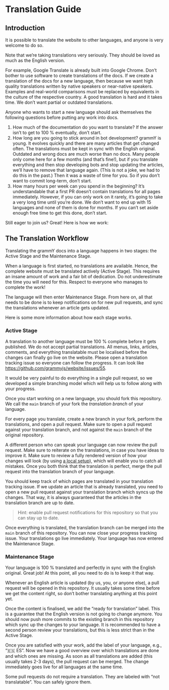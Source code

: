 # Translation Guide

## Introduction

It is possible to translate the website to other languages, and anyone is very welcome to do so.

Note that we’re taking translations very seriously.
They should be loved as much as the English version.

For example, Google Translate is already built into Google Chrome.
Don’t bother to use software to create translations of the docs.
If we create a translation of the docs for a new language, then because we want high quality translations written by native speakers or near-native speakers.
Examples and real-world comparisons must be replaced by equivalents in the culture of the respective country.
A good translation is hard and it takes time.
We don’t want partial or outdated translations.

Anyone who wants to start a new language should ask themselves the following questions before putting any work into docs.

1. How much of the documentation do you want to translate?
   If the answer isn’t to get to 100 % eventually, don’t start.
2. How long are you going to stick around in bot development?
   grammY is young.
   It evolves quickly and there are many articles that get changed often.
   The translations must be kept in sync with the English original.
   Outdated and wrong docs are much worse than no docs.
   Many people only come here for a few months (and that’s fine!), but if you translate everything and then stop developing bots and stop updating the articles, we’ll have to remove that language again.
   (This is not a joke, we had to do this in the past.)
   Then it was a waste of time for you.
   So if you don’t want to commit long-term, don’t start.
3. How many hours per week can you spend in the beginning?
   It’s understandable that a first PR doesn’t contain translations for all pages immediately.
   However, if you can only work on it rarely, it’s going to take a very long time until you’re done.
   We don’t want to end up with 15 languages and none of them is done for months.
   If you can’t set aside enough free time to get this done, don’t start.

Still eager to join us?
Great!
Here is how we work:

## The Translation Workflow

Translating the grammY docs into a language happens in two stages: the Active Stage and the Maintenance Stage.

When a language is first started, no translations are available.
Hence, the complete website must be translated actively (Active Stage).
This requires an insane amount of work and a fair bit of dedication.
Do not underestimate the time you will need for this.
Respect to everyone who manages to complete the work!

The language will then enter Maintenance Stage.
From here on, all that needs to be done is to keep notifications on for new pull requests, and sync the translations whenever an article gets updated.

Here is some more information about how each stage works.

### Active Stage

A translation to another language must be 100 % complete before it gets published.
We do not accept partial translations.
All menus, links, articles, comments, and everything translatable must be localised before the changes can finally go live on the website.
Please open a translation tracking issue so everyone can follow the progress.
It can look like https://github.com/grammyjs/website/issues/55.

It would be very painful to do everything in a single pull request, so we developed a simple branching model which will help us to follow along with your progress.

Once you start working on a new language, you should fork this repository.
We call the `main` branch of your fork the _translation branch_ of your language.

For every page you translate, create a new branch in your fork, perform the translations, and open a pull request.
Make sure to open a pull request against your translation branch, and not against the `main` branch of the original repository.

A different person who can speak your language can now review the pull request.
Make sure to reiterate on the translations, in case you have ideas to improve it.
Make sure to review a fully rendered version of how your changes will look (by using [a local setup](./README.md#building-the-website-locally)), which will enable you to catch all mistakes.
Once you both think that the translation is perfect, merge the pull request into the translation branch of your language.

You should keep track of which pages are translated in your translation tracking issue.
If we update an article that is already translated, you need to open a new pull request against your translation branch which syncs up the changes.
That way, it is always guaranteed that the articles in the translation branch are up to date.

> Hint: enable pull request notifications for this repository so that you can stay up to date.

Once everything is translated, the translation branch can be merged into the `main` branch of this repository.
You can now close your progress tracking issue.
Your translations go live immediately.
Your language has now entered the Maintenance Stage.

### Maintenance Stage

Your language is 100 % translated and perfectly in sync with the English original.
Great job!
At this point, all you need to do is to keep it that way.

Whenever an English article is updated (by us, you, or anyone else), a pull request will be opened in this repository.
It usually takes some time before we get the content right, so don’t bother translating anything at this point yet.

Once the content is finalised, we add the “ready for translation” label.
This is a guarantee that the English version is not going to change anymore.
You should now push more commits to the existing branch in this repository which sync up the changes to your language.
It is recommended to have a second person review your translations, but this is less strict than in the Active Stage.

Once you are satisfied with your work, add the label of your language, e.g., “🇪🇸 ES”.
Now we have a good overview over which translations are done and which ones are missing.
As soon as all translations are added (this usually takes 2-3 days), the pull request can be merged.
The change immediately goes live for all languages at the same time.

Some pull requests do not require a translation.
They are labeled with “not translatable”.
You can safely ignore them.
